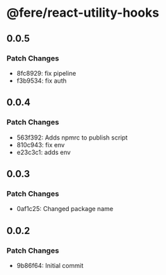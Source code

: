 # @fere/react-utility-hooks

## 0.0.5

### Patch Changes

- 8fc8929: fix pipeline
- f3b9534: fix auth

## 0.0.4

### Patch Changes

- 563f392: Adds npmrc to publish script
- 810c943: fix env
- e23c3c1: adds env

## 0.0.3

### Patch Changes

- 0af1c25: Changed package name

## 0.0.2

### Patch Changes

- 9b86f64: Initial commit
